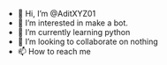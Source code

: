 - 👋 Hi, I’m @AditXYZ01
- 👀 I’m interested in make a bot.
- 🌱 I’m currently learning python
- 💞️ I’m looking to collaborate on nothing
- 📫 How to reach me

<!---
AditXYZ01/AditXYZ01 is a ✨ special ✨ repository because its `README.md` (this file) appears on your GitHub profile.
You can click the Preview link to take a look at your changes.
--->
